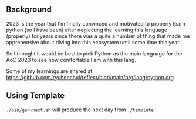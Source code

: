 ## Background

2023 is the year that I'm finally convinced and motivated to properly learn
python (so I have been) after neglecting the learning this language (properly)
for years since there was a quite a number of thing that made me apprehensive
about diving into this ecosystem until some time this year.

So I thought it would be best to pick Python as the main language for the AoC
2023 to see how comfortable I am with this lang.

Some of my learnings are shared at
https://github.com/ryuheechul/reflect/blob/main/org/lang/python.org.

## Using Template

`./bin/gen-next.sh` will produce the next day from `./template`
